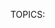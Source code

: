 TOPICS: <dialog>
        <dialog> open attribute

# HTML 对话框元素 `<dialog>`

**HTML `<dialog>`元素** 表示一个**对话框**，例如:*确定框*或*窗口*。

## 技术摘要

|  |  |
| :-- | :-- |
| **内容分类** | *流式内容* *章节根内容* |
| **允许的内容** | *流式内容* |
| **标签遗漏** | 没有，开始标签和结束标签都是必需的。 |
| **允许的父元素** | 任何接受 *流式内容* 的元素。 |
| **允许的 ARIA 角色** | **`alertdialog`** |
| **DOM 接口** | **`HTMLDialogElement`** |

## 属性

此元素包括[全局属性](/zh-hans/webfrontend/HTML_Global_Attributes)。*`tabindex`* 属性**不能**在 `<dialog>` 元素上使用。

| 属性 | 描述 |
| :-- | :-- |
| **`open`** | 指示对话框是**活动的**并且**可以交互**。如果未设置该属性，则不应向用户显示该对话框。|

## 使用说明

- 通过使用在 *[`<form>`](/zh-hans/webfrontend/<form>)* 元素上使用属性 *`method="dialog"`* ，可以将表单集成到对话框中。
提交此类表单后，对话框将关闭，其**`returnValue`** 属性设置为所使用的表单的 *`submit`* 按钮的值。
- 他的`::backdrop` CSS伪元素可用于在`<dialog>`元素后面设置样式，例如在模式对话框处于活动状态时使无法访问的内容变暗。 仅当对话框元素通过`HTMLDialogElement.showModal()`显示时才绘制背景。

## 简单的例子

```html
<dialog open>
  <p>Greetings, one and all!</p>
</dialog>
```

## 进阶范例

当单击“更新详细信息”按钮时，此示例将打开一个包含表单的弹出对话框。

```html
<!-- Simple pop-up dialog box containing a form -->
<dialog id="favDialog">
  <form method="dialog">
    <p><label>Favorite animal:
      <select>
        <option></option>
        <option>Brine shrimp</option>
        <option>Red panda</option>
        <option>Spider monkey</option>
      </select>
    </label></p>
    <menu>
      <button value="cancel">Cancel</button>
      <button id="confirmBtn" value="default">Confirm</button>
    </menu>
  </form>
</dialog>

<button onclick="updateDetails()">Update details</button>
<output aria-live="polite"></output>
```

```javascript
(function() {
  var favDialog = document.getElementById('favDialog');
  var outputBox = document.getElementsByTagName('output')0];
  var selectEl = document.getElementsByTagName('select')0];
  var confirmBtn = document.getElementById('confirmBtn');

  // “Update details” button opens the <dialog> modally
  function updateDetails() {
    if (typeof favDialog.showModal === "function") {
      favDialog.showModal();
    } else {
      alert("The dialog API is not supported by this browser");
    }
  }

  // "Favorite animal" input sets the value of the submit button
  selectEl.addEventListener('change', function onSelect(e) {
    confirmBtn.value = selectEl.value;
  });
  // "Confirm" button of form triggers "close" on dialog because of method="dialog"]
  favDialog.addEventListener('close', function onClose() {
    outputBox.value = favDialog.returnValue + " button clicked - " + (new Date()).toString();
  });
})();
```
